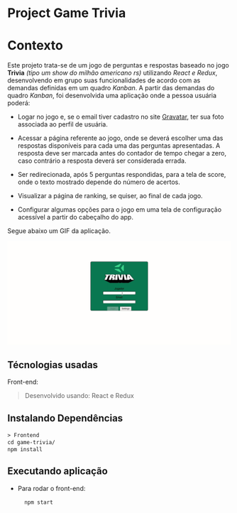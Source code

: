 
# Project Game Trivia

# Contexto
Este projeto trata-se de um jogo de perguntas e respostas baseado no jogo **Trivia**  _(tipo um show do milhão americano rs)_ utilizando _React e Redux_, desenvolvendo em grupo suas funcionalidades de acordo com as demandas definidas em um quadro _Kanban_.  A partir das demandas do quadro _Kanban_, foi desenvolvida uma aplicação onde a pessoa usuária poderá:

  

- Logar no jogo e, se o email tiver cadastro no site [Gravatar](https://pt.gravatar.com/), ter sua foto associada ao perfil de usuária.

- Acessar a página referente ao jogo, onde se deverá escolher uma das respostas disponíveis para cada uma das perguntas apresentadas. A resposta deve ser marcada antes do contador de tempo chegar a zero, caso contrário a resposta deverá ser considerada errada.

- Ser redirecionada, após 5 perguntas respondidas, para a tela de score, onde o texto mostrado depende do número de acertos.

- Visualizar a página de ranking, se quiser, ao final de cada jogo.

- Configurar algumas opções para o jogo em uma tela de configuração acessível a partir do cabeçalho do app.


Segue abaixo um GIF da aplicação.

  

![image](Trivia.gif)


## Técnologias usadas

Front-end:
> Desenvolvido usando: React e Redux


## Instalando Dependências
``` 
> Frontend
cd game-trivia/
npm install
``` 
## Executando aplicação

* Para rodar o front-end:

  ```
    npm start
  ```

